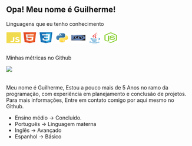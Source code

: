 ## Opa! Meu nome é Guilherme!

Linguagens que eu tenho conhecimento

 <div style="display: inline_block">
  <img align="center" alt="Gui-Js" height="30" width="40" src="https://raw.githubusercontent.com/devicons/devicon/master/icons/javascript/javascript-plain.svg">
  <img align="center" alt="Gui-HTML" height="30" width="40" src="https://raw.githubusercontent.com/devicons/devicon/master/icons/html5/html5-original.svg">
  <img align="center" alt="Gui-CSS" height="30" width="40" src="https://raw.githubusercontent.com/devicons/devicon/master/icons/css3/css3-original.svg">
  <img align="center" alt="Gui-Python" height="30" width="40" src="https://raw.githubusercontent.com/devicons/devicon/master/icons/python/python-original.svg">
  <img align="center" alt="Gui-Php" height="30" width="40" src="https://raw.githubusercontent.com/devicons/devicon/master/icons/php/php-original.svg">
  <img align="center" alt="Gui-Java" height="30" width="40" src="https://raw.githubusercontent.com/devicons/devicon/master/icons/java/java-original.svg">
  <img align="center" alt="Gui-NodeJs" height="30" width="40" src="https://raw.githubusercontent.com/devicons/devicon/master/icons/nodejs/nodejs-original.svg">
</div>

<br>

Minhas métricas no Github

<div>
  <a href="https://github.com/guiguicdd">
  <img 
       height="180em" 
       src="https://github-readme-stats.vercel.app/api/top-langs/?username=guiguicdd&layout=compact&langs_count=7&theme=dracula&title_color=blue&hide_border=true"/>
  </a>
</div>

<br>
  
Meu nome é Guilherme, Estou a pouco mais de 5 Anos no ramo da programação, com experiência em planejamento e conclusão de projetos. Para mais informações, Entre em contato comigo por aqui mesmo no Github.

- Ensino médio -> Concluído.
- Português -> Linguagem materna
- Inglês -> Avançado
- Espanhol -> Básico

  
